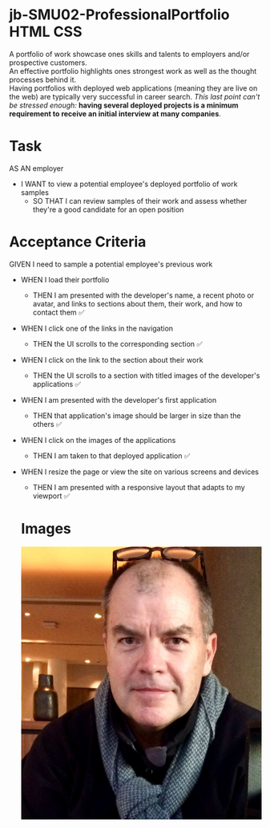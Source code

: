 # jb-SMU02-ProfessionalPortfolio HTML CSS

A portfolio of work showcase ones skills and talents to employers and/or prospective customers. <br>
An effective portfolio highlights ones strongest work as well as the thought processes behind it. <br>
Having portfolios with deployed web applications (meaning they are live on the web) are typically very successful in career search. _This last point can't be stressed enough:_ **having several deployed projects is a minimum requirement to receive an initial interview at many companies**.

# Task

AS AN employer
- I WANT to view a potential employee's deployed portfolio of work samples
  - SO THAT I can review samples of their work and assess whether they're a good candidate for an open position

# Acceptance Criteria

GIVEN I need to sample a potential employee's previous work <br>
- WHEN I load their portfolio
  - THEN I am presented with the developer's name, a recent photo or avatar, and links to sections about them, their work, and how to contact them ✅
- WHEN I click one of the links in the navigation
  - THEN the UI scrolls to the corresponding section  ✅
- WHEN I click on the link to the section about their work
  - THEN the UI scrolls to a section with titled images of the developer's applications  ✅
- WHEN I am presented with the developer's first application
  - THEN that application's image should be larger in size than the others  ✅
- WHEN I click on the images of the applications
  - THEN I am taken to that deployed application  ✅
- WHEN I resize the page or view the site on various screens and devices
  - THEN I am presented with a responsive layout that adapts to my viewport  ✅
  
  # Images
  
  ![Professional Portfolio Landing Page](https://github.com/JohanBotes/jb-SMU02-ProfessionalPortfolio/blob/main/JBotes%202%20Panel%20Drift%20Pic%20-%20Copy.JPG)
